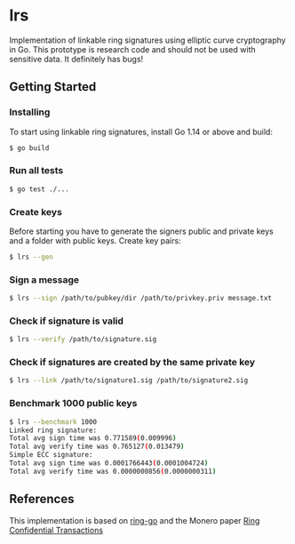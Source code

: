 # lrs
Implementation of linkable ring signatures using elliptic curve cryptography in Go. This prototype is research code and should not be used with sensitive data. It definitely has bugs!

## Getting Started

### Installing
To start using linkable ring signatures, install Go 1.14 or above and build:
```sh
$ go build
```

### Run all tests
```sh
$ go test ./...
```

### Create keys
Before starting you have to generate the signers public and private keys and a folder with public keys. Create key pairs:
```sh
$ lrs --gen
```

### Sign a message
```sh
$ lrs --sign /path/to/pubkey/dir /path/to/privkey.priv message.txt
```

### Check if signature is valid
```sh
$ lrs --verify /path/to/signature.sig
```

### Check if signatures are created by the same private key
```sh
$ lrs --link /path/to/signature1.sig /path/to/signature2.sig
```

### Benchmark 1000 public keys
```sh
$ lrs --benchmark 1000
Linked ring signature:
Total avg sign time was 0.771589(0.009996)
Total avg verify time was 0.765127(0.013479)
Simple ECC signature:
Total avg sign time was 0.0001766443(0.0001004724)
Total avg verify time was 0.0000000856(0.0000000311)
```

## References
This implementation is based on [ring-go](https://github.com/noot/ring-go) and the Monero paper [Ring Confidential Transactions](https://eprint.iacr.org/2015/1098.pdf)
